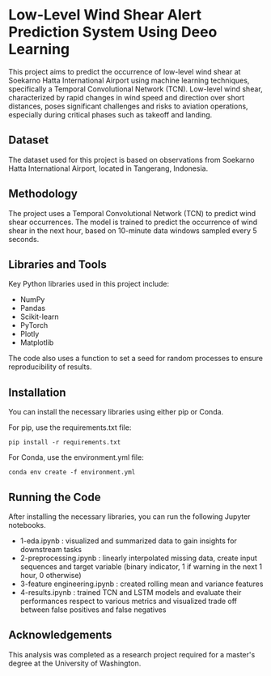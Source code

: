 # Low-Level Wind Shear Alert Prediction System Using Deeo Learning

This project aims to predict the occurrence of low-level wind shear at Soekarno Hatta International Airport using machine learning techniques, specifically a Temporal Convolutional Network (TCN). Low-level wind shear, characterized by rapid changes in wind speed and direction over short distances, poses significant challenges and risks to aviation operations, especially during critical phases such as takeoff and landing.

## Dataset

The dataset used for this project is based on observations from Soekarno Hatta International Airport, located in Tangerang, Indonesia.

## Methodology

The project uses a Temporal Convolutional Network (TCN) to predict wind shear occurrences. The model is trained to predict the occurrence of wind shear in the next hour, based on 10-minute data windows sampled every 5 seconds.

## Libraries and Tools

Key Python libraries used in this project include:
- NumPy
- Pandas
- Scikit-learn
- PyTorch
- Plotly
- Matplotlib

The code also uses a function to set a seed for random processes to ensure reproducibility of results.

## Installation

You can install the necessary libraries using either pip or Conda.

For pip, use the requirements.txt file:
```
pip install -r requirements.txt
```



For Conda, use the environment.yml file:
```
conda env create -f environment.yml
```


## Running the Code

After installing the necessary libraries, you can run the following Jupyter notebooks.

* 1-eda.ipynb : visualized and summarized data to gain insights for downstream tasks
* 2-preprocessing.ipynb : linearly interpolated missing data, create input sequences and target variable (binary indicator, 1 if warning in the next 1 hour, 0 otherwise)
* 3-feature engineering.ipynb : created rolling mean and variance features
* 4-results.ipynb : trained TCN and LSTM models and evaluate their performances respect to various metrics and visualized trade off between false positives and false negatives

## Acknowledgements

This analysis was completed as a research project required for a master's degree at the University of Washington.
